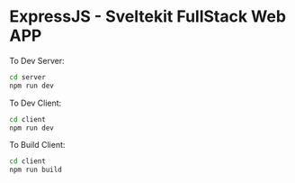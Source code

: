 # ExpressJS - Sveltekit FullStack Web APP

To Dev Server:

```bash
cd server
npm run dev
```

To Dev Client:

```bash
cd client
npm run dev
```

To Build Client:

```bash
cd client
npm run build
```

